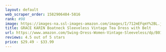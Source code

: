 ```yaml
---
layout: default 
﻿web_scraper_order: 1582906484-5816
rank: #98
image: https://images-na.ssl-images-amazon.com/images/I/712mEFqmY%2BL.jpg
title: GRACE KARIN Boatneck Sleeveless Vintage Tea Dress with Belt
url: https://www.amazon.com/Swing-Dress-Women-Vintage-Sleeveless/dp/B019BWKLWE/ref=zg_mw_fashion_98?_encoding=UTF8&psc=1&refRID=AZBY6YMEBY865ZWC08K7
reviews: 4.5 out of 5 stars
price: $29.49 - $33.99
---
```

